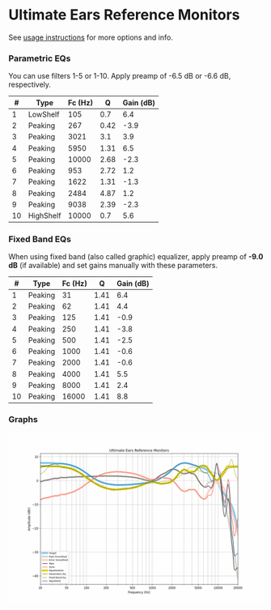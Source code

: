 # Ultimate Ears Reference Monitors
See [usage instructions](https://github.com/jaakkopasanen/AutoEq#usage) for more options and info.

### Parametric EQs
You can use filters 1-5 or 1-10. Apply preamp of -6.5 dB or -6.6 dB, respectively.

|   # | Type      |   Fc (Hz) |    Q |   Gain (dB) |
|-----|-----------|-----------|------|-------------|
|   1 | LowShelf  |       105 | 0.7  |         6.4 |
|   2 | Peaking   |       267 | 0.42 |        -3.9 |
|   3 | Peaking   |      3021 | 3.1  |         3.9 |
|   4 | Peaking   |      5950 | 1.31 |         6.5 |
|   5 | Peaking   |     10000 | 2.68 |        -2.3 |
|   6 | Peaking   |       953 | 2.72 |         1.2 |
|   7 | Peaking   |      1622 | 1.31 |        -1.3 |
|   8 | Peaking   |      2484 | 4.87 |         1.2 |
|   9 | Peaking   |      9038 | 2.39 |        -2.3 |
|  10 | HighShelf |     10000 | 0.7  |         5.6 |

### Fixed Band EQs
When using fixed band (also called graphic) equalizer, apply preamp of **-9.0 dB** (if available) and set gains manually with these parameters.

|   # | Type    |   Fc (Hz) |    Q |   Gain (dB) |
|-----|---------|-----------|------|-------------|
|   1 | Peaking |        31 | 1.41 |         6.4 |
|   2 | Peaking |        62 | 1.41 |         4.4 |
|   3 | Peaking |       125 | 1.41 |        -0.9 |
|   4 | Peaking |       250 | 1.41 |        -3.8 |
|   5 | Peaking |       500 | 1.41 |        -2.5 |
|   6 | Peaking |      1000 | 1.41 |        -0.6 |
|   7 | Peaking |      2000 | 1.41 |        -0.6 |
|   8 | Peaking |      4000 | 1.41 |         5.5 |
|   9 | Peaking |      8000 | 1.41 |         2.4 |
|  10 | Peaking |     16000 | 1.41 |         8.8 |

### Graphs
![](./Ultimate%20Ears%20Reference%20Monitors.png)
